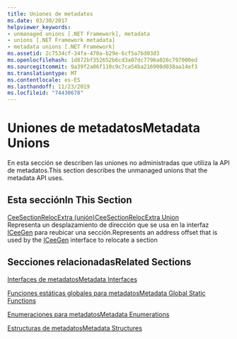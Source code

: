 ```yaml
---
title: Uniones de metadatos
ms.date: 03/30/2017
helpviewer_keywords:
- unmanaged unions [.NET Framework], metadata
- unions [.NET Framework metadata]
- metadata unions [.NET Framework]
ms.assetid: 2c7534cf-34fa-470a-b29e-6cf5a7bd03d3
ms.openlocfilehash: 1d872bf352652b6cd3a07dc7796a026c797000ed
ms.sourcegitcommit: 9a39f2a06f110c9c7ca54ba216900d038aa14ef3
ms.translationtype: MT
ms.contentlocale: es-ES
ms.lasthandoff: 11/23/2019
ms.locfileid: "74430678"
---
```

# <a name="metadata-unions"></a><span data-ttu-id="160d5-102">Uniones de metadatos</span><span class="sxs-lookup"><span data-stu-id="160d5-102">Metadata Unions</span></span>
<span data-ttu-id="160d5-103">En esta sección se describen las uniones no administradas que utiliza la API de metadatos.</span><span class="sxs-lookup"><span data-stu-id="160d5-103">This section describes the unmanaged unions that the metadata API uses.</span></span>  
  
## <a name="in-this-section"></a><span data-ttu-id="160d5-104">Esta sección</span><span class="sxs-lookup"><span data-stu-id="160d5-104">In This Section</span></span>  
 [<span data-ttu-id="160d5-105">CeeSectionRelocExtra (unión)</span><span class="sxs-lookup"><span data-stu-id="160d5-105">CeeSectionRelocExtra Union</span></span>](../../../../docs/framework/unmanaged-api/metadata/ceesectionrelocextra-union.md)  
 <span data-ttu-id="160d5-106">Representa un desplazamiento de dirección que se usa en la interfaz [ICeeGen](../../../../docs/framework/unmanaged-api/metadata/iceegen-interface.md) para reubicar una sección.</span><span class="sxs-lookup"><span data-stu-id="160d5-106">Represents an address offset that is used by the [ICeeGen](../../../../docs/framework/unmanaged-api/metadata/iceegen-interface.md) interface to relocate a section</span></span>  
  
## <a name="related-sections"></a><span data-ttu-id="160d5-107">Secciones relacionadas</span><span class="sxs-lookup"><span data-stu-id="160d5-107">Related Sections</span></span>  
 [<span data-ttu-id="160d5-108">Interfaces de metadatos</span><span class="sxs-lookup"><span data-stu-id="160d5-108">Metadata Interfaces</span></span>](../../../../docs/framework/unmanaged-api/metadata/metadata-interfaces.md)  
  
 [<span data-ttu-id="160d5-109">Funciones estáticas globales para metadatos</span><span class="sxs-lookup"><span data-stu-id="160d5-109">Metadata Global Static Functions</span></span>](../../../../docs/framework/unmanaged-api/metadata/metadata-global-static-functions.md)  
  
 [<span data-ttu-id="160d5-110">Enumeraciones para metadatos</span><span class="sxs-lookup"><span data-stu-id="160d5-110">Metadata Enumerations</span></span>](../../../../docs/framework/unmanaged-api/metadata/metadata-enumerations.md)  
  
 [<span data-ttu-id="160d5-111">Estructuras de metadatos</span><span class="sxs-lookup"><span data-stu-id="160d5-111">Metadata Structures</span></span>](../../../../docs/framework/unmanaged-api/metadata/metadata-structures.md)
